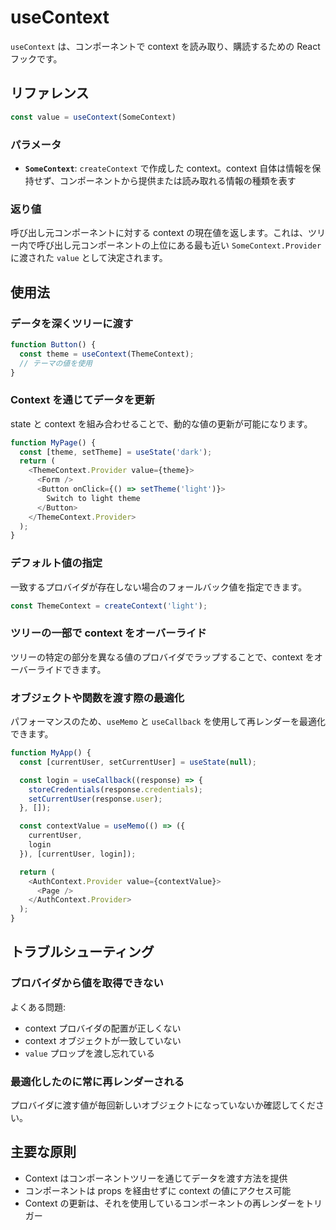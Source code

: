 # useContext

`useContext` は、コンポーネントで context を読み取り、購読するための React フックです。

## リファレンス

```javascript
const value = useContext(SomeContext)
```

### パラメータ

- **`SomeContext`**: `createContext` で作成した context。context 自体は情報を保持せず、コンポーネントから提供または読み取れる情報の種類を表す

### 返り値

呼び出し元コンポーネントに対する context の現在値を返します。これは、ツリー内で呼び出し元コンポーネントの上位にある最も近い `SomeContext.Provider` に渡された `value` として決定されます。

## 使用法

### データを深くツリーに渡す

```javascript
function Button() {
  const theme = useContext(ThemeContext);
  // テーマの値を使用
}
```

### Context を通じてデータを更新

state と context を組み合わせることで、動的な値の更新が可能になります。

```javascript
function MyPage() {
  const [theme, setTheme] = useState('dark');
  return (
    <ThemeContext.Provider value={theme}>
      <Form />
      <Button onClick={() => setTheme('light')}>
        Switch to light theme
      </Button>
    </ThemeContext.Provider>
  );
}
```

### デフォルト値の指定

一致するプロバイダが存在しない場合のフォールバック値を指定できます。

```javascript
const ThemeContext = createContext('light');
```

### ツリーの一部で context をオーバーライド

ツリーの特定の部分を異なる値のプロバイダでラップすることで、context をオーバーライドできます。

### オブジェクトや関数を渡す際の最適化

パフォーマンスのため、`useMemo` と `useCallback` を使用して再レンダーを最適化できます。

```javascript
function MyApp() {
  const [currentUser, setCurrentUser] = useState(null);

  const login = useCallback((response) => {
    storeCredentials(response.credentials);
    setCurrentUser(response.user);
  }, []);

  const contextValue = useMemo(() => ({
    currentUser,
    login
  }), [currentUser, login]);

  return (
    <AuthContext.Provider value={contextValue}>
      <Page />
    </AuthContext.Provider>
  );
}
```

## トラブルシューティング

### プロバイダから値を取得できない

よくある問題:
- context プロバイダの配置が正しくない
- context オブジェクトが一致していない
- `value` プロップを渡し忘れている

### 最適化したのに常に再レンダーされる

プロバイダに渡す値が毎回新しいオブジェクトになっていないか確認してください。

## 主要な原則

- Context はコンポーネントツリーを通じてデータを渡す方法を提供
- コンポーネントは props を経由せずに context の値にアクセス可能
- Context の更新は、それを使用しているコンポーネントの再レンダーをトリガー
